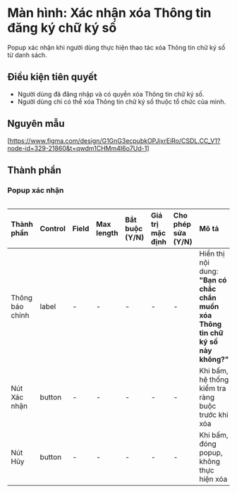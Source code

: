 # Màn hình: Xác nhận xóa Thông tin đăng ký chữ ký số
Popup xác nhận khi người dùng thực hiện thao tác xóa Thông tin chữ ký số từ danh sách.

## Điều kiện tiên quyết
- Người dùng đã đăng nhập và có quyền xóa Thông tin chữ ký số.
- Người dùng chỉ có thể xóa Thông tin chữ ký số thuộc tổ chức của mình.

## Nguyên mẫu
[https://www.figma.com/design/G1GnG3ecpubkOPJjxrEiRo/CSDL.CC_V1?node-id=329-21860&t=qwdm1CHMm4I6o7Ud-1]

## Thành phần

### Popup xác nhận

<div style="overflow-x:auto">

| Thành phần      | Control | Field | Max length | Bắt buộc (Y/N) | Giá trị mặc định | Cho phép sửa (Y/N) | Mô tả                                                                                     |
|:----------------|:--------|:------|:-----------|:---------------|:-----------------|:-------------------|:------------------------------------------------------------------------------------------|
| Thông báo chính | label   | -     | -          | -              | -                | -                  | Hiển thị nội dung: **"Bạn có chắc chắn muốn xóa Thông tin chữ ký số này không?"** |
| Nút Xác nhận    | button  | -     | -          | -              | -                | -                  | Khi bấm, hệ thống kiểm tra ràng buộc trước khi xóa                                        |
| Nút Hủy         | button  | -     | -          | -              | -                | -                  | Khi bấm, đóng popup, không thực hiện xóa                                                  |

</div>
